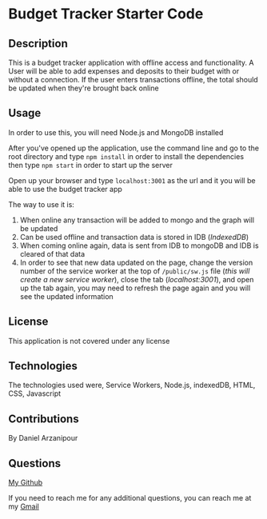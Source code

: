 # Budget Tracker Starter Code

## Description

This is a budget tracker application with offline access and functionality. A User will be able to add expenses and deposits to their budget with or without a connection. If the user enters transactions offline, the total should be updated when they're brought back online

## Usage

In order to use this, you will need Node.js and MongoDB installed

After you've opened up the application, use the command line and go to the root directory and type `npm install` in order to install the dependencies then type `npm start` in order to start up the server

Open up your browser and type `localhost:3001` as the url and it you will be able to use the budget tracker app

The way to use it is:

1. When online any transaction will be added to mongo and the graph will be updated
2. Can be used offline and transaction data is stored in IDB (_IndexedDB_)
3. When coming online again, data is sent from IDB to mongoDB and IDB is cleared of that data
4. In order to see that new data updated on the page, change the version number of the service worker at the top of `/public/sw.js` file (_this will create a new service worker_), close the tab (_localhost:3001_), and open up the tab again, you may need to refresh the page again and you will see the updated information

## License

This application is not covered under any license

## Technologies

The technologies used were, Service Workers, Node.js, indexedDB, HTML, CSS, Javascript

## Contributions

By Daniel Arzanipour

## Questions

[My Github](https://github.com/DanielArzani)

If you need to reach me for any additional questions, you can reach me at my [Gmail](mailto:daniel.arzanipour@gmail.com)
